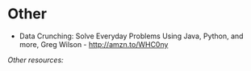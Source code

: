 Other
=====

- Data Crunching: Solve Everyday Problems Using Java, Python, and more, Greg Wilson - http://amzn.to/WHC0ny

*Other resources:*
